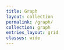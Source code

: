 ```yaml
---
title: Graph
layout: collection
permalink: /graph/
collection: graph
entries_layout: grid
classes: wide
---
```



